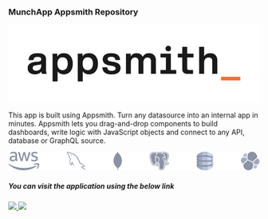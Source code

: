 ### MunchApp Appsmith Repository


![](https://raw.githubusercontent.com/appsmithorg/appsmith/release/static/appsmith_logo_primary.png)

This app is built using Appsmith. Turn any datasource into an internal app in minutes. Appsmith lets you drag-and-drop components to build dashboards, write logic with JavaScript objects and connect to any API, database or GraphQL source.

![](https://raw.githubusercontent.com/appsmithorg/appsmith/release/static/images/integrations.png)

##### You can visit the application using the below link

###### [![](https://assets.appsmith.com/git-sync/Buttons.svg) ](http://localhost:8080/applications/64401779824bbc19c6d4e4fd/pages/64401779824bbc19c6d4e500) [![](https://assets.appsmith.com/git-sync/Buttons2.svg)](http://localhost:8080/applications/64401779824bbc19c6d4e4fd/pages/64401779824bbc19c6d4e500/edit)
